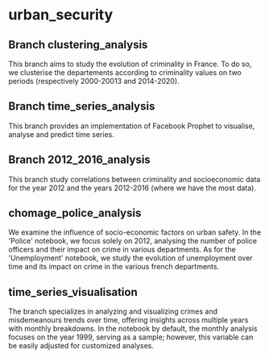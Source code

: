 # urban_security

## Branch clustering_analysis

This branch aims to study the evolution of criminality in France. To do so, we clusterise the departements according to criminality values on two periods (respectively 2000-20013 and 2014-2020).

## Branch time_series_analysis

This branch provides an implementation of Facebook Prophet to visualise, analyse and predict time series.

## Branch 2012_2016_analysis

This branch study correlations between criminality and socioeconomic data for the year 2012 and the years 2012-2016 (where we have the most data).

## chomage_police_analysis

We examine the influence of socio-economic factors on urban safety. In the 'Police' notebook, we focus solely on 2012, analysing the number of police officers and their impact on crime in various departments. As for the 'Unemployment' notebook, we study the evolution of unemployment over time and its impact on crime in the various french departments.

## time_series_visualisation

The branch specializes in analyzing and visualizing crimes and misdemeanours trends over time, offering insights across multiple years with monthly breakdowns. In the notebook by default, the monthly analysis focuses on the year 1999, serving as a sample; however, this variable can be easily adjusted for customized analyses.
